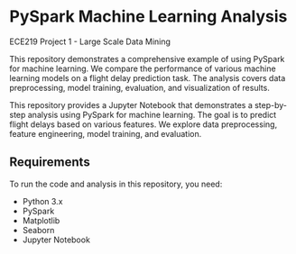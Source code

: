 # PySpark Machine Learning Analysis
ECE219 Project 1 - Large Scale Data Mining

This repository demonstrates a comprehensive example of using PySpark for machine learning. We compare the performance of various machine learning models on a flight delay prediction task. The analysis covers data preprocessing, model training, evaluation, and visualization of results.

This repository provides a Jupyter Notebook that demonstrates a step-by-step analysis using PySpark for machine learning. The goal is to predict flight delays based on various features. We explore data preprocessing, feature engineering, model training, and evaluation.

## Requirements

To run the code and analysis in this repository, you need:

- Python 3.x
- PySpark
- Matplotlib
- Seaborn
- Jupyter Notebook
